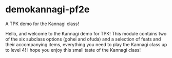 # demokannagi-pf2e
A TPK demo for the Kannagi class!

Hello, and welcome to the Kannagi demo for TPK! This module contains two of the six subclass options (gohei and ofuda) and a selection of feats and their accompanying items, everything you need to play the Kannagi class up to level 4! I hope you enjoy this small taste of the Kannagi class!
